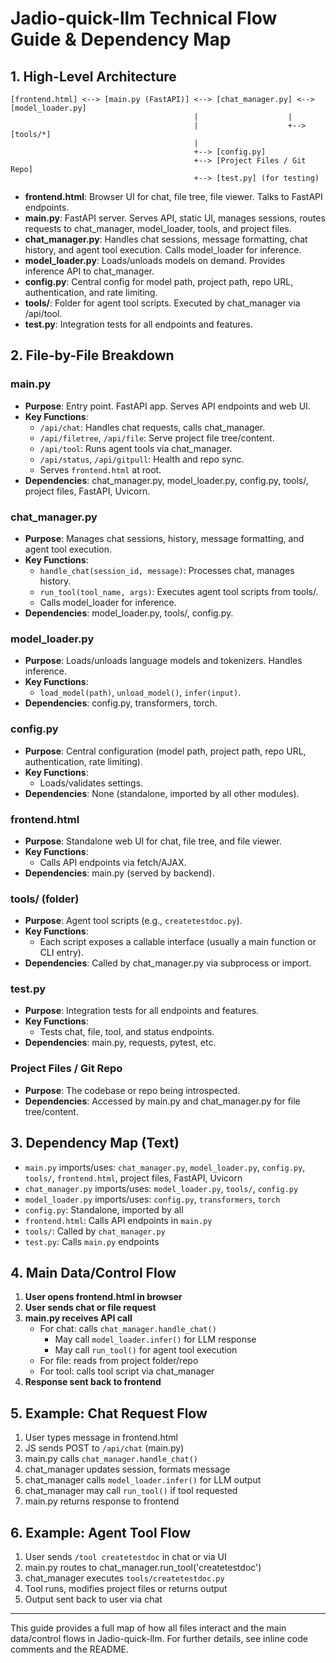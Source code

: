 # Jadio-quick-llm Technical Flow Guide & Dependency Map

## 1. High-Level Architecture

```
[frontend.html] <--> [main.py (FastAPI)] <--> [chat_manager.py] <--> [model_loader.py]
                                         |                    |
                                         |                    +--> [tools/*]
                                         |
                                         +--> [config.py]
                                         +--> [Project Files / Git Repo]
                                         +--> [test.py] (for testing)
```

- **frontend.html**: Browser UI for chat, file tree, file viewer. Talks to FastAPI endpoints.
- **main.py**: FastAPI server. Serves API, static UI, manages sessions, routes requests to chat_manager, model_loader, tools, and project files.
- **chat_manager.py**: Handles chat sessions, message formatting, chat history, and agent tool execution. Calls model_loader for inference.
- **model_loader.py**: Loads/unloads models on demand. Provides inference API to chat_manager.
- **config.py**: Central config for model path, project path, repo URL, authentication, and rate limiting.
- **tools/**: Folder for agent tool scripts. Executed by chat_manager via /api/tool.
- **test.py**: Integration tests for all endpoints and features.

## 2. File-by-File Breakdown

### main.py
- **Purpose**: Entry point. FastAPI app. Serves API endpoints and web UI.
- **Key Functions**:
  - `/api/chat`: Handles chat requests, calls chat_manager.
  - `/api/filetree`, `/api/file`: Serve project file tree/content.
  - `/api/tool`: Runs agent tools via chat_manager.
  - `/api/status`, `/api/gitpull`: Health and repo sync.
  - Serves `frontend.html` at root.
- **Dependencies**: chat_manager.py, model_loader.py, config.py, tools/, project files, FastAPI, Uvicorn.

### chat_manager.py
- **Purpose**: Manages chat sessions, history, message formatting, and agent tool execution.
- **Key Functions**:
  - `handle_chat(session_id, message)`: Processes chat, manages history.
  - `run_tool(tool_name, args)`: Executes agent tool scripts from tools/.
  - Calls model_loader for inference.
- **Dependencies**: model_loader.py, tools/, config.py.

### model_loader.py
- **Purpose**: Loads/unloads language models and tokenizers. Handles inference.
- **Key Functions**:
  - `load_model(path)`, `unload_model()`, `infer(input)`.
- **Dependencies**: config.py, transformers, torch.

### config.py
- **Purpose**: Central configuration (model path, project path, repo URL, authentication, rate limiting).
- **Key Functions**:
  - Loads/validates settings.
- **Dependencies**: None (standalone, imported by all other modules).

### frontend.html
- **Purpose**: Standalone web UI for chat, file tree, and file viewer.
- **Key Functions**:
  - Calls API endpoints via fetch/AJAX.
- **Dependencies**: main.py (served by backend).

### tools/ (folder)
- **Purpose**: Agent tool scripts (e.g., `createtestdoc.py`).
- **Key Functions**:
  - Each script exposes a callable interface (usually a main function or CLI entry).
- **Dependencies**: Called by chat_manager.py via subprocess or import.

### test.py
- **Purpose**: Integration tests for all endpoints and features.
- **Key Functions**:
  - Tests chat, file, tool, and status endpoints.
- **Dependencies**: main.py, requests, pytest, etc.

### Project Files / Git Repo
- **Purpose**: The codebase or repo being introspected.
- **Dependencies**: Accessed by main.py and chat_manager.py for file tree/content.

## 3. Dependency Map (Text)

- `main.py` imports/uses: `chat_manager.py`, `model_loader.py`, `config.py`, `tools/`, `frontend.html`, project files, FastAPI, Uvicorn
- `chat_manager.py` imports/uses: `model_loader.py`, `tools/`, `config.py`
- `model_loader.py` imports/uses: `config.py`, `transformers`, `torch`
- `config.py`: Standalone, imported by all
- `frontend.html`: Calls API endpoints in `main.py`
- `tools/`: Called by `chat_manager.py`
- `test.py`: Calls `main.py` endpoints

## 4. Main Data/Control Flow

1. **User opens frontend.html in browser**
2. **User sends chat or file request**
3. **main.py receives API call**
   - For chat: calls `chat_manager.handle_chat()`
     - May call `model_loader.infer()` for LLM response
     - May call `run_tool()` for agent tool execution
   - For file: reads from project folder/repo
   - For tool: calls tool script via chat_manager
4. **Response sent back to frontend**

## 5. Example: Chat Request Flow

1. User types message in frontend.html
2. JS sends POST to `/api/chat` (main.py)
3. main.py calls `chat_manager.handle_chat()`
4. chat_manager updates session, formats message
5. chat_manager calls `model_loader.infer()` for LLM output
6. chat_manager may call `run_tool()` if tool requested
7. main.py returns response to frontend

## 6. Example: Agent Tool Flow

1. User sends `/tool createtestdoc` in chat or via UI
2. main.py routes to chat_manager.run_tool('createtestdoc')
3. chat_manager executes `tools/createtestdoc.py`
4. Tool runs, modifies project files or returns output
5. Output sent back to user via chat

---

This guide provides a full map of how all files interact and the main data/control flows in Jadio-quick-llm. For further details, see inline code comments and the README.
